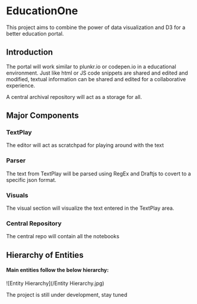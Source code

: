# EducationOne

This project aims to combine the power of data visualization and D3 for a better education portal.

## Introduction 

The portal will work similar to plunkr.io or codepen.io in a educational environment. Just like html or JS code snippets are shared and edited and modified, textual information can be shared and edited for a collaborative experience.

A central archival repository will act as a storage for all.

## Major Components

### TextPlay
The editor will act as scratchpad for playing around with the text

### Parser
The text from TextPlay will be parsed using RegEx and Draftjs to covert to a specific json format.

### Visuals
The visual section will visualize the text entered in the TextPlay area.

### Central Repository
The central repo will contain all the notebooks

## Hierarchy of Entities

#### Main entities follow the below hierarchy:
![Entity Hierarchy](/Entity Hierarchy.jpg)


The project is still under development, stay tuned
